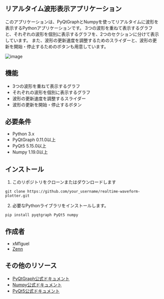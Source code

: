 ## リアルタイム波形表示アプリケーション
このアプリケーションは、PyQtGraphとNumpyを使ってリアルタイムに波形を表示するPythonアプリケーションです。
3つの波形を重ねて表示するグラフと、それぞれの波形を個別に表示するグラフを、2つのセクションに分けて表示しています。
また、波形の更新速度を調整するためのスライダーと、波形の更新を開始・停止するためのボタンも用意しています。

![image](https://github.com/xM1guel/waveform_app/assets/138437667/ebb3eb72-0512-4453-a60b-2c6226724b0b)

## 機能
- 3つの波形を重ねて表示するグラフ
- それぞれの波形を個別に表示するグラフ
- 波形の更新速度を調整するスライダー
- 波形の更新を開始・停止するボタン

## 必要条件
- Python 3.x
- PyQtGraph 0.11.0以上
- PyQt5 5.15.0以上
- Numpy 1.19.0以上

## インストール
1. このリポジトリをクローンまたはダウンロードします
```
git clone https://github.com/your_username/realtime-waveform-plotter.git
```
2. 必要なPythonライブラリをインストールします。
```
pip install pyqtgraph PyQt5 numpy
```

## 作成者
- xM1guel
- [Zenn](https://zenn.dev/miguel)

## その他のリソース
- [PyQtGraph公式ドキュメント](https://www.pyqtgraph.org/)
- [Numpy公式ドキュメント](https://numpy.org/doc/)
- [PyQt5公式ドキュメント](https://doc.qt.io/qtforpython/)



